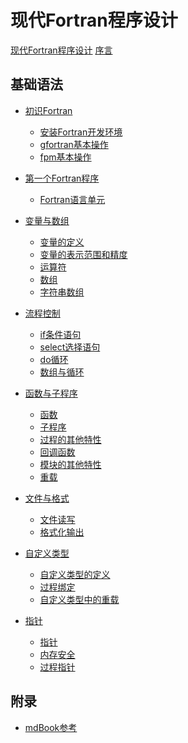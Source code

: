 # 现代Fortran程序设计

[现代Fortran程序设计](title-page.md)
[序言](preface.md)

<!--
## 新手村任务

- [新手村任务](./新手村任务/README.md)
  - [查找两者之间最大的数](./新手村任务/task1.md)
  - [计算10的阶乘](./新手村任务/task2.md)
  - [根据半径求一个圆的面积](新手村任务/task3.md)
-->

## 基础语法

- [初识Fortran](ch01-00-getting-started.md)
    - [安装Fortran开发环境](ch01-01-install-compiler.md)
    - [gfortran基本操作](ch01-02-gfortran.md)
    - [fpm基本操作](ch01-03-fpm.md)

- [第一个Fortran程序](ch02-00-first-fortran.md)
    - [Fortran语言单元](ch02-01-program-unit.md)

- [变量与数组]()
    - [变量的定义](ch03-00-declaration.md)
    - [变量的表示范围和精度](ch03-01-precision.md)
    - [运算符](ch03-02-operation.md)
    - [数组](ch03-03-array.md)
    - [字符串数组](ch03-04-character-array.md)

- [流程控制]()
    - [if条件语句](ch04-00-if.md)
    - [select选择语句](ch04-01-select.md)
    - [do循环](ch04-02-do.md)
    - [数组与循环](ch04-03-do-array.md)
- [函数与子程序]()
    - [函数](ch05-00-function.md)
    - [子程序](ch05-01-subroutine.md)
    - [过程的其他特性](ch05-02-funckeyword.md)
    - [回调函数](ch05-03-callback.md)
    - [模块的其他特性](ch05-04-module.md)
    - [重载](ch05-05-overload.md)
- [文件与格式]()
    - [文件读写](ch06-00-file.md)
    - [格式化输出](ch06-01-format.md)
- [自定义类型]()
    - [自定义类型的定义](ch07-00-type.md)
    - [过程绑定](ch07-01-procbind.md)
    - [自定义类型中的重载](ch07-02-typeoverload.md)
- [指针]()
    - [指针](ch08-00-pointer.md)
    - [内存安全](ch08-01-memory.md)
    - [过程指针](ch08-02-procpointer.md)
## 附录

- [mdBook参考](mdbook-cheat-sheet.md)
